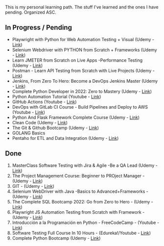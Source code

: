 This is my personal learning path. The stuff I've learned and the ones I have pending. Organized ASC. 

## In Progress / Pending
- Playwright with Python for Web Automation Testing + Visual (Udemy - [Link](https://www.udemy.com/course/playwright-with-python-for-web-automation-testing/))
- Selenium Webdriver with PYTHON from Scratch + Frameworks (Udemy - [Link](https://www.udemy.com/course/learn-selenium-automation-in-easy-python-language/))
- Learn JMETER from Scratch on Live Apps -Performance Testing (Udemy - [Link](https://www.udemy.com/course/learn-jmeter-from-scratch-performance-load-testing-tool/))
- Postman - Learn API Testing from Scratch with Live Projects (Udemy - [Link](https://www.udemy.com/course/postman-api-automation-testing-with-javascript/))
- Jenkins, From Zero To Hero: Become a DevOps Jenkins Master (Udemy - [Link](https://www.udemy.com/course/jenkins-from-zero-to-hero/))
- Complete Python Developer in 2022: Zero to Mastery (Udemy - [Link](https://www.udemy.com/course/complete-python-developer-zero-to-mastery/))
- Python Automation Tutorial (Youtube - [Link](https://www.youtube.com/watch?v=s8XjEuplx_U))
- GitHub Actions (Youtube - [Link](https://www.youtube.com/watch?v=R8_veQiYBjI))
- DevOps with GitLab CI Course - Build Pipelines and Deploy to AWS (Youtube - [Link](https://www.youtube.com/watch?v=PGyhBwLyK2U))
- Python And Flask Framework Complete Course (Udemy - [Link](https://www.udemy.com/course/flask-framework-complete-course-for-beginners/))
- Clean Code (Udemy - [Link](https://www.udemy.com/course/writing-clean-code/))
- The Git & Github Bootcamp (Udemy - [Link](https://www.udemy.com/course/git-and-github-bootcamp/))
- GOLANG Basics
- Pentaho for ETL and Data Integration (Udemy - [Link](https://www.udemy.com/course/pentaho-for-etl-data-integration-masterclass/))


## Done

1. MasterClass Software Testing with Jira & Agile -Be a QA Lead (Udemy - [Link](https://www.udemy.com/course/learn-software-testing-in-practical-become-a-qa-expert/))
2. The Project Management Course: Beginner to PROject Manager - (Udemy - [Link](https://www.udemy.com/course/the-project-management-course-beginner-to-project-manager/))
2. GIT - (Udemy - [Link](https://www.udemy.com/course/git-expert-4-hours/))
3. Selenium WebDriver with Java -Basics to Advanced+Frameworks - (Udemy - [Link](https://www.udemy.com/course/selenium-real-time-examplesinterview-questions/))
4. The Complete SQL Bootcamp 2022: Go from Zero to Hero - (Udemy - [Link](https://www.udemy.com/course/the-complete-sql-bootcamp/))
5. Playwright JS Automation Testing from Scratch with Framework - (Udemy - [Link](https://www.udemy.com/course/playwright-tutorials-automation-testing/))
6. Introducción a la Programación en Python - FreeCodeCamp - (Youtube - [Link](https://www.youtube.com/watch?v=DLikpfc64cA&list=PL_alpKV82zponmQ-W4NN3fDxHc244glng&index=1))
7. Software Testing Full Course In 10 Hours - (Edureka!/Youtube - [Link](https://www.youtube.com/watch?v=sO8eGL6SFsA))
8. Complete Python Bootcamp (Udemy - [Link](https://www.udemy.com/course/complete-python-bootcamp))

